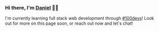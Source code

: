### Hi there, I'm [Daniel](#) 👋🏽

I'm currently learning full stack web development through [#100devs](https://leonnoel.com/100devs/)! Look out for more on this page soon, or reach out now and let's chat!

<!--
**danvgar/danvgar** is a ✨ _special_ ✨ repository because its `README.md` (this file) appears on your GitHub profile.

Here are some ideas to get you started:

- 🔭 I’m currently working on ...
- 🌱 I’m currently learning ...
- 👯 I’m looking to collaborate on ...
- 🤔 I’m looking for help with ...
- 💬 Ask me about ...
- 📫 How to reach me: ...
- 😄 Pronouns: ...
- ⚡ Fun fact: ...
-->

